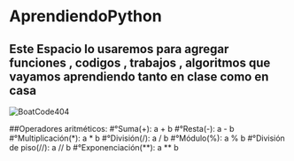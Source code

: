 # AprendiendoPython
 ## Este Espacio lo usaremos para agregar funciones , codigos , trabajos , algoritmos que vayamos aprendiendo tanto en clase como en casa
![BoatCode404](https://github.com/BoatCode404/AprendiendoPython/assets/166348131/a52d78eb-8861-4774-92a6-ca231b6feedc)
<!--
#Comience creando un archivo nuevo o cargando un archivo existente . Recomendamos que cada repositorio incluya README , LICENSE y .gitignore .
-->

##Operadores aritméticos:
#°Suma(+): a + b
#°Resta(-): a - b
#°Multiplicación(*): a * b
#°División(/): a / b
#°Módulo(%): a % b
#°División de piso(//): a // b
#°Exponenciación(**): a ** b
